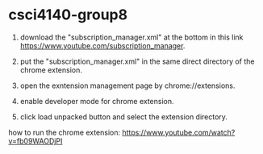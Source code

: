 # csci4140-group8

1. download the "subscription_manager.xml" at the bottom in this link https://www.youtube.com/subscription_manager.

2. put the "subscription_manager.xml" in the same direct directory of the chrome extension.

3. open the exntension management page by chrome://extensions.

4. enable developer mode for chrome extension.

5. click load unpacked button and select the extension directory.

how to run the chrome extension:
https://www.youtube.com/watch?v=fb09WAODjPI
